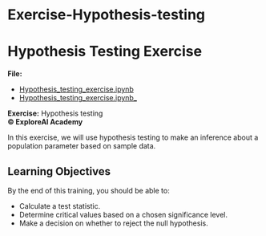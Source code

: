 # Exercise-Hypothesis-testing
# Hypothesis Testing Exercise

**File:**
- [Hypothesis_testing_exercise.ipynb](Hypothesis_testing_exercise.ipynb)
- [Hypothesis_testing_exercise.ipynb_](Hypothesis_testing_exercise.ipynb_)

**Exercise:** Hypothesis testing  
**© ExploreAI Academy**

In this exercise, we will use hypothesis testing to make an inference about a population parameter based on sample data.

## Learning Objectives

By the end of this training, you should be able to:

- Calculate a test statistic.
- Determine critical values based on a chosen significance level.
- Make a decision on whether to reject the null hypothesis.
